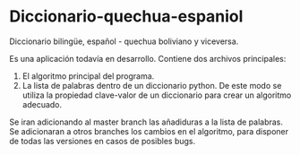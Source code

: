 # Diccionario-quechua-espaniol
Diccionario bilingüe, español - quechua boliviano y viceversa.

Es una aplicación todavía en desarrollo.
Contiene dos archivos principales:
  1. El algoritmo principal del programa.
  2. La lista de palabras dentro de un diccionario python.
De este modo se utiliza la propiedad clave-valor de un diccionario para crear un algoritmo adecuado.

Se iran adicionando al master branch las añadiduras a la lista de palabras.
Se adicionaran a otros branches los cambios en el algoritmo, para disponer de todas las versiones en casos de posibles bugs.
